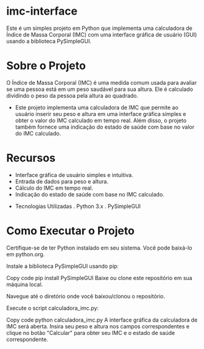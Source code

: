 # imc-interface
Este é um simples projeto em Python que implementa uma calculadora de Índice de Massa Corporal (IMC) com uma interface gráfica de usuário (GUI) usando a biblioteca PySimpleGUI.

# Sobre o Projeto
O Índice de Massa Corporal (IMC) é uma medida comum usada para avaliar se uma pessoa está em um peso saudável para sua altura. Ele é calculado dividindo o peso da pessoa pela altura ao quadrado.

* Este projeto implementa uma calculadora de IMC que permite ao usuário inserir seu peso e altura em uma interface gráfica simples e obter o valor do IMC calculado em tempo real. Além disso, o projeto também fornece uma indicação do estado de saúde com base no valor do IMC calculado.

# Recursos
- Interface gráfica de usuário simples e intuitiva.
- Entrada de dados para peso e altura.
- Cálculo do IMC em tempo real.
- Indicação do estado de saúde com base no IMC calculado.
* Tecnologias Utilizadas
. Python 3.x
. PySimpleGUI

# Como Executar o Projeto
Certifique-se de ter Python instalado em seu sistema. Você pode baixá-lo em python.org.

Instale a biblioteca PySimpleGUI usando pip:

Copy code
pip install PySimpleGUI
Baixe ou clone este repositório em sua máquina local.

Navegue até o diretório onde você baixou/clonou o repositório.

Execute o script calculadora_imc.py:

Copy code
python calculadora_imc.py
A interface gráfica da calculadora de IMC será aberta. Insira seu peso e altura nos campos correspondentes e clique no botão "Calcular" para obter seu IMC e o estado de saúde correspondente.
